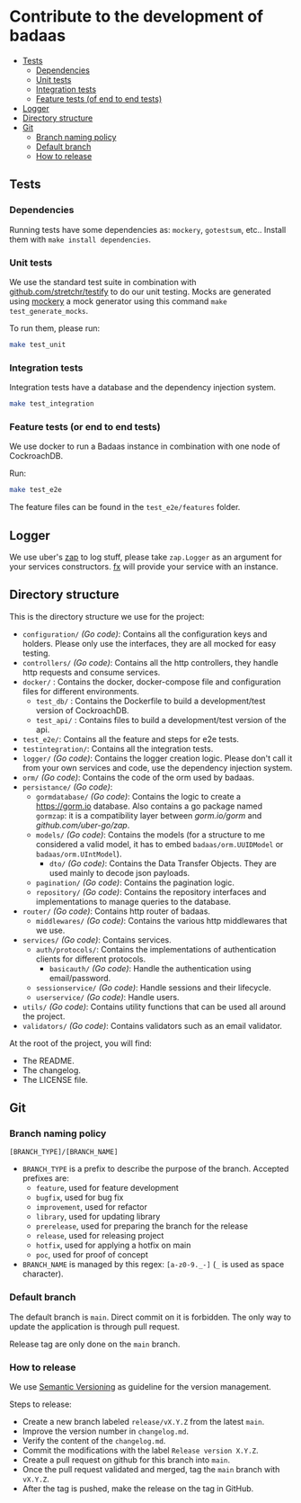 # Contribute to the development of badaas

- [Tests](#tests)
  - [Dependencies](#dependencies)
  - [Unit tests](#unit-tests)
  - [Integration tests](#integration-tests)
  - [Feature tests (of end to end tests)](#feature-tests-or-end-to-end-tests)
- [Logger](#logger)
- [Directory structure](#directory-structure)
- [Git](#git)
  - [Branch naming policy](#branch-naming-policy)
  - [Default branch](#default-branch)
  - [How to release](#how-to-release)

## Tests

### Dependencies

Running tests have some dependencies as: `mockery`, `gotestsum`, etc.. Install them with `make install dependencies`.

### Unit tests

We use the standard test suite in combination with [github.com/stretchr/testify](https://github.com/stretchr/testify) to do our unit testing. Mocks are generated using [mockery](https://github.com/vektra/mockery) a mock generator using this command `make test_generate_mocks`.

To run them, please run:

```sh
make test_unit
```

### Integration tests

Integration tests have a database and the dependency injection system.

```sh
make test_integration
```

### Feature tests (or end to end tests)

We use docker to run a Badaas instance in combination with one node of CockroachDB.

Run:

```sh
make test_e2e
```

The feature files can be found in the `test_e2e/features` folder.

## Logger

We use uber's [zap](https://pkg.go.dev/go.uber.org/zap) to log stuff, please take `zap.Logger` as an argument for your services constructors. [fx](https://github.com/uber-go/fx) will provide your service with an instance.

## Directory structure

This is the directory structure we use for the project:

- `configuration/` *(Go code)*: Contains all the configuration keys and holders. Please only use the interfaces, they are all mocked for easy testing.
- `controllers/` *(Go code)*: Contains all the http controllers, they handle http requests and consume services.
- `docker/` : Contains the docker, docker-compose file and configuration files for different environments.
  - `test_db/` : Contains the Dockerfile to build a development/test version of CockroachDB.
  - `test_api/` : Contains files to build a development/test version of the api.
- `test_e2e/`: Contains all the feature and steps for e2e tests.
- `testintegration/`: Contains all the integration tests.
- `logger/` *(Go code)*: Contains the logger creation logic. Please don't call it from your own services and code, use the dependency injection system.
- `orm/` *(Go code)*: Contains the code of the orm used by badaas.
- `persistance/` *(Go code)*:
  - `gormdatabase/` *(Go code)*: Contains the logic to create a <https://gorm.io> database. Also contains a go package named `gormzap`: it is a compatibility layer between *gorm.io/gorm* and *github.com/uber-go/zap*.
  - `models/` *(Go code)*: Contains the models (for a structure to me considered a valid model, it has to embed `badaas/orm.UUIDModel` or `badaas/orm.UIntModel`).
    - `dto/` *(Go code)*: Contains the Data Transfer Objects. They are used mainly to decode json payloads.
  - `pagination/` *(Go code)*: Contains the pagination logic.
  - `repository/` *(Go code)*: Contains the repository interfaces and implementations to manage queries to the database.
- `router/` *(Go code)*: Contains http router of badaas.
  - `middlewares/` *(Go code)*: Contains the various http middlewares that we use.
- `services/` *(Go code)*: Contains services.
  - `auth/protocols/`: Contains the implementations of authentication clients for different protocols.
    - `basicauth/` *(Go code)*: Handle the authentication using email/password.
  - `sessionservice/` *(Go code)*: Handle sessions and their lifecycle.
  - `userservice/` *(Go code)*: Handle users.
- `utils/` *(Go code)*: Contains utility functions that can be used all around the project.
- `validators/` *(Go code)*: Contains validators such as an email validator.

At the root of the project, you will find:

- The README.
- The changelog.
- The LICENSE file.

## Git

### Branch naming policy

`[BRANCH_TYPE]/[BRANCH_NAME]`

- `BRANCH_TYPE` is a prefix to describe the purpose of the branch.
  Accepted prefixes are:
  - `feature`, used for feature development
  - `bugfix`, used for bug fix
  - `improvement`, used for refactor
  - `library`, used for updating library
  - `prerelease`, used for preparing the branch for the release
  - `release`, used for releasing project
  - `hotfix`, used for applying a hotfix on main
  - `poc`, used for proof of concept
- `BRANCH_NAME` is managed by this regex: `[a-z0-9._-]` (`_` is used as space character).

### Default branch

The default branch is `main`. Direct commit on it is forbidden. The only way to update the application is through pull request.

Release tag are only done on the `main` branch.

### How to release

We use [Semantic Versioning](https://semver.org/spec/v2.0.0.html) as guideline for the version management.

Steps to release:

- Create a new branch labeled `release/vX.Y.Z` from the latest `main`.
- Improve the version number in `changelog.md`.
- Verify the content of the `changelog.md`.
- Commit the modifications with the label `Release version X.Y.Z`.
- Create a pull request on github for this branch into `main`.
- Once the pull request validated and merged, tag the `main` branch with `vX.Y.Z`.
- After the tag is pushed, make the release on the tag in GitHub.
